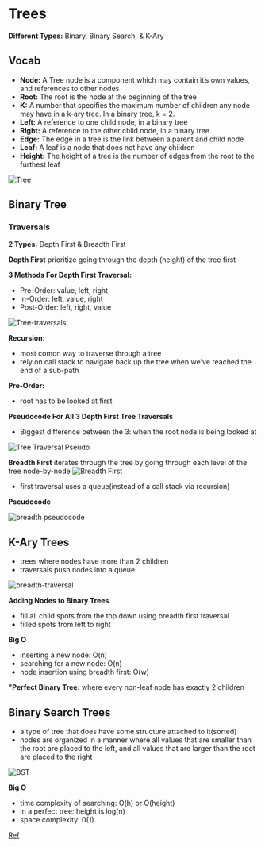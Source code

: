 # Trees

**Different Types:** Binary, Binary Search, & K-Ary

## Vocab
- **Node:** A Tree node is a component which may contain it’s own values, and references to other nodes
- **Root:** The root is the node at the beginning of the tree
- **K:** A number that specifies the maximum number of children any node may have in a k-ary tree. In a binary tree, k = 2.
- **Left:** A reference to one child node, in a binary tree
- **Right:** A reference to the other child node, in a binary tree
- **Edge:** The edge in a tree is the link between a parent and child node
- **Leaf:** A leaf is a node that does not have any children
- **Height:** The height of a tree is the number of edges from the root to the furthest leaf


![Tree](tree.png)
## Binary Tree

 ### Traversals

**2 Types:** Depth First & Breadth First

**Depth First**
 prioritize going through the depth (height) of the tree first


 **3 Methods For Depth First Traversal:**
 - Pre-Order: value, left, right
 - In-Order: left, value, right
 - Post-Order: left, right, value

![Tree-traversals](tree-traversals.png)

**Recursion:** 
- most comon way to traverse through a tree
- rely on call stack to navigate back up the tree when we've reached the end of a sub-path

**Pre-Order:** 
- root has to be looked at first

**Pseudocode For All 3 Depth First Tree Traversals**
- Biggest difference between the 3: when the root node is being looked at

![Tree Traversal Pseudo](tree-traversal-pseudocode.png)



**Breadth First**
iterates through the tree by going through each level of the tree node-by-node
![Breadth First](breadth-first.png)

- first traversal uses a queue(instead of a call stack via recursion)

**Pseudocode**

![breadth pseudocode](breadth-pseudocode.png)

## K-Ary Trees

- trees where nodes have more than 2 children
- traversals push nodes into a queue

![breadth-traversal](breadth-traversal.png)


**Adding Nodes to Binary Trees**
- fill all child spots from the top down using breadth first traversal
- filled spots from left to right

**Big O**
- inserting a new node: O(n)
- searching for a new node: O(n)
- node insertion using breadth first: O(w)

**"Perfect Binary Tree:**
where every non-leaf node has exactly 2 children

## Binary Search Trees
- a type of tree that does have some structure attached to it(sorted)
- nodes are organized in a manner where all values that are smaller than the root are placed to the left, and all values that are larger than the root are placed to the right

![BST](bst.png)

**Big O**
- time complexity of searching: O(h) or O(height)
- in a perfect tree: height is log(n)
- space complexity: 0(1)
























[Ref](https://codefellows.github.io/common_curriculum/data_structures_and_algorithms/Code_401/class-15/resources/Trees.html)

